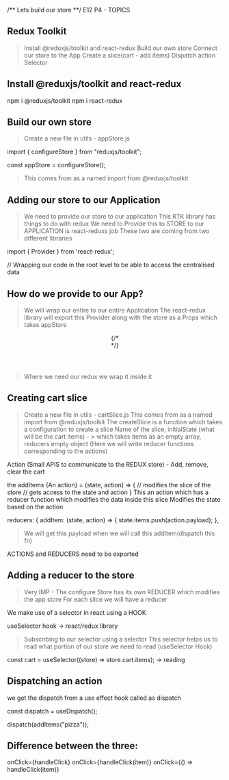 /** Lets build our store **/
E12 P4 - TOPICS

## Redux Toolkit

> Install @reduxjs/toolkit and react-redux
> Build our own store
> Connect our store to the App
> Create a slice(cart - add items)
> Dispatch action
> Selector

## Install @reduxjs/toolkit and react-redux

npm i @reduxjs/toolkit
npm i react-redux

## Build our own store

> Create a new file in utils - appStore.js

import { configureStore } from "reduxjs/toolkit";

const appStore = configureStore();

> This comes from as a named import from @reduxjs/toolkit

## Adding our store to our Application

> We need to provide our store to our application
> This RTK library has things to do with redux
> We need to Provide this to STORE to our APPLICATION is react-reduxs job
> These two are coming from two different libraries

import { Provider } from 'react-redux';

<Provider store={appStore}>
// Wrapping our code in the root level to be able to access the centralised data
</Provider>

## How do we provide to our App?

> We will wrap our entire to our entire Application
> The react-redux library will export this Provider along with the store as a Props which takes appStore

 <Provider store={appStore}>
      <UserContext.Provider value={{ loggedInUser: userName, setUserName }}>
        <div className="app">
          <Header />
          <Outlet />
          {/* <Footer /> */}
        </div>
      </UserContext.Provider>
    </Provider>

> Where we need our redux we wrap it inside it

## Creating cart slice

> Create a new file in utils - cartSlice.js
> This comes from as a named import from @reduxjs/toolkit
> The createSlice is a function which takes a configuration to create a slice
> Name of the slice, initialState (what will be the cart items) - > which takes items as an empty array, reducers empty object (Here we will write reducer functions corresponding to the actions)

Action (Small APIS to communicate to the REDUX store) - Add, remove, clear the cart

the addItems {An action} = (state, action) => {
// modifies the slice of the store
// gets access to the state and action
}
This an action which has a reducer function which modifies the data inside this slice
Modifies the state based on the action

reducers: {
addItem: (state, action) => {
state.items.push(action.payload);
},

> We will get this payload when we will call this addItem(dispatch this fn)

ACTIONS and REDUCERS need to be exported

## Adding a reducer to the store

> Very IMP - The configure Store has its own REDUCER which modifies the app store
> For each slice we will have a reducer

We make use of a selector in react using a HOOK

useSelector hook -> react/redux library

> Subscribing to our selector using a selector
> This selector helps us to read what portion of our store we need to read (useSelector Hook)

const cart = useSelector((store) => store.cart.items); -> reading

## Dispatching an action

we get the dispatch from a use effect hook called as dispatch

const dispatch = useDispatch();

dispatch(addItems("pizza"));

## Difference between the three:

onClick={handleClick}
onClick={handleClick(item)}
onClick={() => handleClick(item)}

